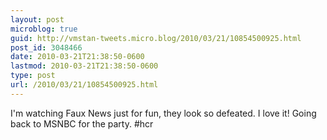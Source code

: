 ```yaml
---
layout: post
microblog: true
guid: http://vmstan-tweets.micro.blog/2010/03/21/10854500925.html
post_id: 3048466
date: 2010-03-21T21:38:50-0600
lastmod: 2010-03-21T21:38:50-0600
type: post
url: /2010/03/21/10854500925.html
---
```

I'm watching Faux News just for fun, they look so defeated. I love it! Going back to MSNBC for the party. #hcr

